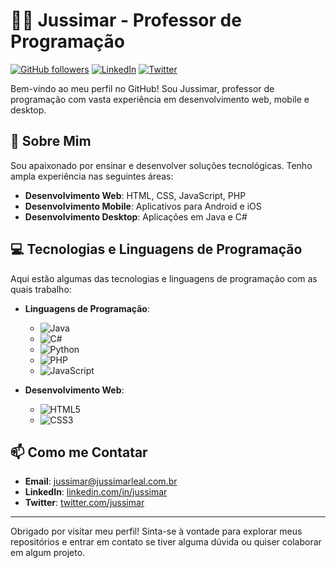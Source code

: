 # 👨‍🏫 Jussimar - Professor de Programação

[![GitHub followers](https://img.shields.io/github/followers/jussimar?style=social)](https://github.com/jussimar)
[![LinkedIn](https://img.shields.io/badge/LinkedIn-Connect-blue)](https://www.linkedin.com/in/jussimarnascimentoleal)
[![Twitter](https://img.shields.io/twitter/follow/jussimar?style=social)](https://twitter.com/jussimarleal)

Bem-vindo ao meu perfil no GitHub! Sou Jussimar, professor de programação com vasta experiência em desenvolvimento web, mobile e desktop.

## 🚀 Sobre Mim

Sou apaixonado por ensinar e desenvolver soluções tecnológicas. Tenho ampla experiência nas seguintes áreas:

- **Desenvolvimento Web**: HTML, CSS, JavaScript, PHP
- **Desenvolvimento Mobile**: Aplicativos para Android e iOS
- **Desenvolvimento Desktop**: Aplicações em Java e C#

## 💻 Tecnologias e Linguagens de Programação

Aqui estão algumas das tecnologias e linguagens de programação com as quais trabalho:

- **Linguagens de Programação**: 
  - ![Java](https://img.shields.io/badge/Java-%23ED8B00.svg?style=for-the-badge&logo=java&logoColor=white)
  - ![C#](https://img.shields.io/badge/C%23-%23239120.svg?style=for-the-badge&logo=c-sharp&logoColor=white)
  - ![Python](https://img.shields.io/badge/Python-%2314354C.svg?style=for-the-badge&logo=python&logoColor=white)
  - ![PHP](https://img.shields.io/badge/PHP-%23777BB4.svg?style=for-the-badge&logo=php&logoColor=white)
  - ![JavaScript](https://img.shields.io/badge/JavaScript-%23323330.svg?style=for-the-badge&logo=javascript&logoColor=%23F7DF1E)

- **Desenvolvimento Web**:
  - ![HTML5](https://img.shields.io/badge/HTML5-%23E34F26.svg?style=for-the-badge&logo=html5&logoColor=white)
  - ![CSS3](https://img.shields.io/badge/CSS3-%231572B6.svg?style=for-the-badge&logo=css3&logoColor=white)


## 📫 Como me Contatar

- **Email**: [jussimar@jussimarleal.com.br](mailto:jussimar@jussimarleal.com.br)
- **LinkedIn**: [linkedin.com/in/jussimar](https://www.linkedin.com/in/jussimar)
- **Twitter**: [twitter.com/jussimar](https://twitter.com/jussimar)

---

Obrigado por visitar meu perfil! Sinta-se à vontade para explorar meus repositórios e entrar em contato se tiver alguma dúvida ou quiser colaborar em algum projeto.

